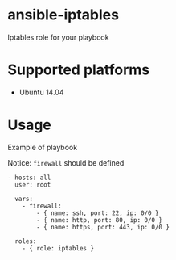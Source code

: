 ansible-iptables
================

Iptables role for your playbook

# Supported platforms

* Ubuntu 14.04

# Usage

Example of playbook

Notice: `firewall` should be defined

```
- hosts: all
  user: root

  vars:
    - firewall:
        - { name: ssh, port: 22, ip: 0/0 }
        - { name: http, port: 80, ip: 0/0 }
        - { name: https, port: 443, ip: 0/0 }

  roles:
    - { role: iptables }
```
